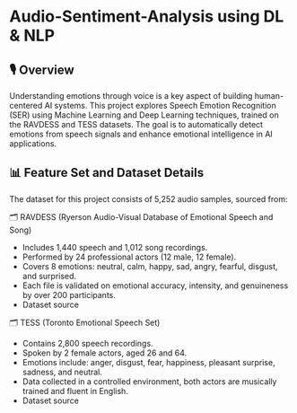 # Audio-Sentiment-Analysis using DL & NLP

## 🎙️ Overview

Understanding emotions through voice is a key aspect of building human-centered AI systems. This project explores Speech Emotion Recognition (SER) using Machine Learning and Deep Learning techniques, trained on the RAVDESS and TESS datasets. The goal is to automatically detect emotions from speech signals and enhance emotional intelligence in AI applications.

## 📊 Feature Set and Dataset Details

The dataset for this project consists of 5,252 audio samples, sourced from:

🗂️ RAVDESS (Ryerson Audio-Visual Database of Emotional Speech and Song)
* Includes 1,440 speech and 1,012 song recordings.
* Performed by 24 professional actors (12 male, 12 female).
* Covers 8 emotions: neutral, calm, happy, sad, angry, fearful, disgust, and surprised.
* Each file is validated on emotional accuracy, intensity, and genuineness by over 200 participants.
* Dataset source

🗂️ TESS (Toronto Emotional Speech Set)
* Contains 2,800 speech recordings.
* Spoken by 2 female actors, aged 26 and 64.
* Emotions include: anger, disgust, fear, happiness, pleasant surprise, sadness, and neutral.
* Data collected in a controlled environment, both actors are musically trained and fluent in English.
* Dataset source
